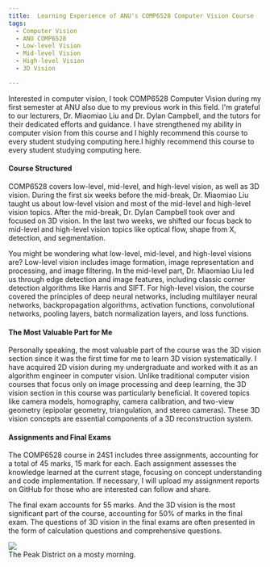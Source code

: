 ```yaml
---
title:  Learning Experience of ANU's COMP6528 Computer Vision Course
tags:
  - Computer Vision
  - ANU COMP6528
  - Low-level Vision
  - Mid-level Vision
  - High-level Vision
  - 3D Vision

---
```


Interested in computer vision, I took COMP6528 Computer Vision during my first semester at ANU also due to my previous
work in this field. I'm grateful to our lecturers, Dr. Miaomiao Liu and Dr. Dylan Campbell, and the tutors for their
dedicated efforts and guidance. I have strengthened my ability in computer vision from this course and
I highly recommend this course to every student studying computing here.I highly recommend this course to every
student studying computing here.


<!--more-->

#### Course Structured
COMP6528 covers low-level, mid-level, and high-level vision, as well as 3D vision. During the first six weeks before 
the mid-break, Dr. Miaomiao Liu taught us about low-level vision and most of the mid-level and high-level vision topics.
After the mid-break, Dr. Dylan Campbell took over and focused on 3D vision. In the last two weeks, we shifted our focus 
back to mid-level and high-level vision topics like optical flow, shape from X, detection, and segmentation.

You might be wondering what low-level, mid-level, and high-level visions are?
Low-level vision includes image formation, image representation and processing, and image filtering. 
In the mid-level part, Dr. Miaomiao Liu led us through edge detection and image features, including classic corner 
detection algorithms like Harris and SIFT. For high-level vision, the course covered the principles of deep neural 
networks, including multilayer neural networks, backpropagation algorithms, activation functions, convolutional networks, 
pooling layers, batch normalization layers, and loss functions.

#### The Most Valuable Part for Me
Personally speaking, the most valuable part of the course was the 3D vision section since it was the first time for me 
to learn 3D vision systematically. 
I have acquired 2D vision during my undergraduate and worked with it as an algorithm engineer in computer vision. 
Unlike traditional computer vision courses that focus only on image processing and deep learning, the 3D vision section 
in this course was particularly beneficial. It covered topics like camera models, homography, camera calibration, 
and two-view geometry (epipolar geometry, triangulation, and stereo cameras). These 3D vision concepts are essential 
components of a 3D reconstruction system. 

#### Assignments and Final Exams

The COMP6528 course in 24S1 includes three assignments, accounting for a total of 45 marks, 15 mark for each. 
Each assignment assesses the knowledge learned at the current stage, focusing on concept understanding and code implementation.
If necessary, I will upload my assignment reports on GitHub for those who are interested can follow and share. 

The final exam accounts for 55 marks. And the 3D vision is the most significant part of the course, accounting for 50% 
of marks in the final exam. The questions of 3D vision in the final exams are often presented in the form of 
calculation questions and comprehensive questions.

<div class="card mb-3">
    <img class="card-img-top" src="https://drscdn.500px.org/photo/127767019/q%3D80_m%3D1500/v2?webp=true&sig=dd1fa4580c459472969cd4992068922f311f12cf263cf08b39615cfc1812286b"/>
    <div class="card-body bg-light">
        <div class="card-text">
            The Peak District on a mosty morning.
        </div>
    </div>
</div>
